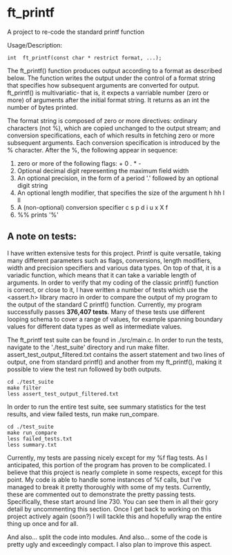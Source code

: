 # ft_printf
A project to re-code the standard printf function

Usage/Description:
```
int  ft_printf(const char * restrict format, ...);
```
The ft_printf() function produces output according to a format as described below. The function writes the output under the control of a format string that specifies how subsequent arguments are converted for output. ft_printf() is multivariatic- that is, it expects a varriable number (zero or more) of arguments after the initial format string. It returns as an int the number of bytes printed. 

The format string is composed of zero or more directives: ordinary characters (not %), which are copied unchanged to the output stream; and conversion specifications, each of which results in fetching zero or more subsequent arguments.  Each conversion specification is introduced by the % character.  After the %, the following appear in sequence:
  1) zero or more of the following flags: + 0 . * -
  2) Optional decimal digit representing the maximum field width
  3) An optional precision, in the form of a period '.' followed by an optional digit string
  4) An optional length modifier, that specifies the size of the argument h hh l ll
  5) A (non-optional) conversion specifier c s p d i u x X f
  6) %% prints '%'


## A note on tests:
I have written extensive tests for this project. Printf is quite versatile, taking many different parameters such as flags, conversions, length modifiers, width and precision specifiers and various data types. On top of that, it is a variadic function, which means that it can take a variable length of arguments. In order to verify that my coding of the classic printf() function is correct, or close to it, I have written a number of tests which use the <assert.h> library macro in order to compare the output of my program to the output of the standard C printf() function. 
Currently, my program successfully passes **376,407 tests**. Many of these tests use different looping schema to cover a range of values, for example spanning boundary values for different data types as well as intermediate values. 

The ft_printf test suite can be found in ./src/main.c. In order to run the tests, navigate to the './test_suite' directory and run make filter. assert_test_output_filtered.txt contains the assert statement and two lines of output, one from standard printf() and another from my ft_printf(), making it possible to view the test run followed by both outputs. 
```
cd ./test_suite
make filter
less assert_test_output_filtered.txt
```
In order to run the entire test suite, see summary statistics for the test results, and view failed tests, run make run_compare.
```
cd ./test_suite
make run_compare
less failed_tests.txt 
less summary.txt
```

Currently, my tests are passing nicely except for my %f flag tests. As I anticipated, this portion of the program has proven to be complicated. I believe that this project is nearly complete in some respects, except for this point. My code is able to handle some instances of %f calls, but I've managed to break it pretty thoroughly with some of my tests. Currently, these are commented out to demonstrate the pretty passing tests. Specifically, these start around line 730. You can see them in all their gory detail by uncommenting this section. Once I get back to working on this project actively again (soon?) I will tackle this and hopefully wrap the entire thing up once and for all.

And also... split the code into modules. And also... some of the code is pretty ugly and exceedingly compact. I also plan to improve this aspect. 
